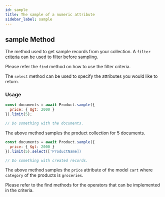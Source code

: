 ```yaml
---
id: sample
title: The sample of a numeric attribute
sidebar_label: sample
---
```


## sample Method

The method used to get sample records from your collection. A `filter` [criteria](crudmethods/find.md) can be used to filter before sampling.

Please refer the `find` method on how to use the filter criteria.

The `select` method can be used to specify the attributes you would like to return.

### Usage

```js
const documents = await Product.sample({
  price: { $gt: 2000 }
}).limit(5);

// Do something with the documents.
```

The above method samples the product collection for 5 documents.

```js
const documents = await Product.sample({
  price: { $gt: 2000 }
}).limit(5).select(['ProductName])

// Do something with created records.
```

The above method samples the `price` attribute of the model `cart` where `category` of the products is `groceries`.

Please refer to the find methods for the operators that can be implemented in the criteria.
